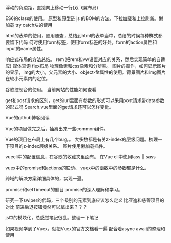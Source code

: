 浮动的负边距，直接向上移动一行(双飞翼布局)

ES6的class的使用。
原型和原型链
js 的BOM的方法，下拉加载和上拉刷新。懒加载
try catch块的使用

html的表单的使用，随用随查，总结到html的表单当中，总结的时候每种样式都要留下代码
何时使用form标签，使用form标签的好处。form的action属性和input的name属性。

响应式布局的方法总结。 rem(把rem和vw设置对应的关系，然后实现简单的自适应) 媒体查询 flex布局
物理像素和css像素和分辨率。
图片的操作，如何显示图片的显示，img的大小，父元素的大小、object-fit属性的使用。背景图片和img图片在较小元素内的定位。

谷歌控制台的使用。
当前网站的性能如何查看

get和post请求的区别，get的url里面有参数的形式可以采用post请求带data参数的形式吗 Search.vue里面的get请求还可以怎样变化。

Vue的github博客阅读

Vue的项目做完之后，抽离出来一些common组件。

Vue的项目在布局上有几个bug。。
大多数都是有关z-index的层级问题。梳理一下项目的z-index层级关系。
图片使用懒加载插件。

vuecli中的配置信息，在谷歌的收藏夹里面有。
在Vue cli中使用lass || sass

vuex中的promise和actions的联动。
vuex中的函数中的参数都是什么。

跨域的解决方案详细具体的，实现一遍。

promise和setTimeout的题目
promise的深入理解和学习。

研究一下swiper的代码，三个级别的元素到底应该怎么定义
比亚迪和慈善项目的对比
前进后退按钮竟然可以拿出来？？？

js中的模块化，总感觉笔记很乱。整理一下笔记

如果视频学到了Vuex，就把Vuex的官方文档看一遍
配合着async await的整理和使用
